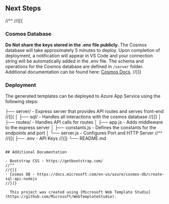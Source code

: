 ## Next Steps
//^^
//{[{

### Cosmos Database

**Do Not share the keys stored in the .env file publicly.**
The Cosmos database will take approximately 5 minutes to deploy. Upon completion of deployment,
a notification will appear in VS Code and your connection string will be automatically added in
the .env file. The schema and operations for the Cosmos database are defined in `/server` folder.
Additional documentation can be found here: [Cosmos Docs](https://github.com/Microsoft/WebTemplateStudio/blob/dev/docs/services/azure-cosmos.md).
//}]}

### Deployment

The generated templates can be deployed to Azure App Service using the following steps:

├── server/ - Express server that provides API routes and serves front-end
//{[{
│ ├── sql/ - Handles all interactions with the cosmos database
//}]}
│ ├── routes/ - Handles API calls for routes
│ ├── app.js - Adds middleware to the express server
│ ├── constants.js - Defines the constants for the endpoints and port
│ └── server.js - Configures Port and HTTP Server
//^^
//{[{
├── .env - API Keys
//}]}
└── README.md

```

## Additional Documentation

- Bootstrap CSS - https://getbootstrap.com/
//^^
//{[{
- Cosmos DB - https://docs.microsoft.com/en-us/azure/cosmos-db/create-sql-api-nodejs
//}]}

  This project was created using [Microsoft Web Template Studio](https://github.com/Microsoft/WebTemplateStudio).